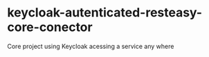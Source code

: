 # keycloak-autenticated-resteasy-core-conector
Core project using Keycloak acessing a service any where
